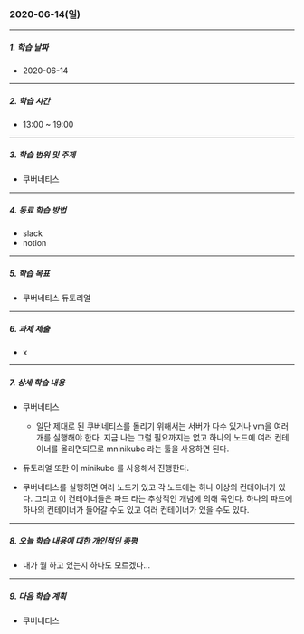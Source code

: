 ### 2020-06-14(일)

-----
##### 1. 학습 날짜
- 2020-06-14

-----
##### 2. 학습 시간
- 13:00 ~ 19:00

-----
##### 3. 학습 범위 및 주제
- 쿠버네티스

-----
##### 4. 동료 학습 방법
- slack
- notion

-----
##### 5. 학습 목표
- 쿠버네티스 듀토리얼

-----
##### 6. 과제 제출
- x

-----
##### 7. 상세 학습 내용
- 쿠버네티스
    - 일단 제대로 된 쿠버네티스를 돌리기 위해서는 서버가 다수 있거나 vm을 여러개를 실행해야 한다. 지금 나는 그럴 필요까지는 없고 하나의 노드에 여러 컨테이너를 올리면되므로 mninikube 라는 툴을 사용하면 된다.

- 듀토리얼 또한 이 minikube 를 사용해서 진행한다.
- 쿠버네티스를 실행하면 여러 노드가 있고 각 노드에는 하나 이상의 컨테이너가 있다. 그리고 이 컨테이너들은 파드 라는 추상적인 개념에 의해 묶인다. 하나의 파드에 하나의 컨테이너가 들어갈 수도 있고 여러 컨테이너가 있을 수도 있다.

-----
##### 8. 오늘 학습 내용에 대한 개인적인 총평
- 내가 뭘 하고 있는지 하나도 모르겠다...

-----
##### 9. 다음 학습 계획
- 쿠버네티스
